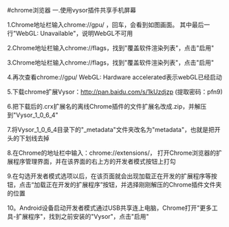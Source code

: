 #chrome浏览器
一.使用vysor插件共享手机屏幕

1.Chrome地址栏输入chrome://gpu/ ，回车，会看到如图画面。 其中最后一行"WebGL: Unavailable"，说明WebGL不可用

2.Chrome地址栏输入chrome://flags，找到"覆盖软件渲染列表"，点击"启用"

3.Chrome地址栏输入chrome://flags，找到"覆盖软件渲染列表"，点击"启用"

4.再次查看chrome://gpu/ WebGL: Hardware accelerated表示webGL已经启动

5.下载chrome扩展Vysor：http://pan.baidu.com/s/1kUzdjzp (提取密码：pfn9)

6.把下载后的.crx扩展名的离线Chrome插件的文件扩展名改成.zip，并解压到"Vysor_1_0_6_4"

7.将Vysor_1_0_6_4目录下的"_metadata"文件夹改名为"metadata"，也就是把开头的下划线去掉

8.在Chrome的地址栏中输入：chrome://extensions/， 打开Chrome浏览器的扩展程序管理界面，并在该界面的右上方的开发者模式按钮上打勾

9.在勾选开发者模式选项以后，在该页面就会出现加载正在开发的扩展程序等按钮，点击“加载正在开发的扩展程序”按钮，并选择刚刚解压的Chrome插件文件夹的位置

10。Android设备启动开发者模式通过USB共享连上电脑，Chrome打开"更多工具-扩展程序"，找到之前安装的"Vysor"，点击"启用"
